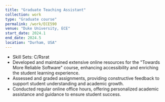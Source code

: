 ```yaml
---
title: "Graduate Teaching Assistant"
collection: work
type: "Graduate course"
permalink: /work/ECE590
venue: "Duke University, ECE"
start_date: 2024.1
end_date: 2024.5
location: "Durham, USA"
---
```


- Skill Sets: C/Rsrat
- Developed and maintained extensive online resources for the "Towards More Reliable Software" course, enhancing accessibility and enriching the student learning experience.
- Assessed and graded assignments, providing constructive feedback to support student understanding and academic growth.
- Conducted regular online office hours, offering personalized academic assistance and guidance to ensure student success.
